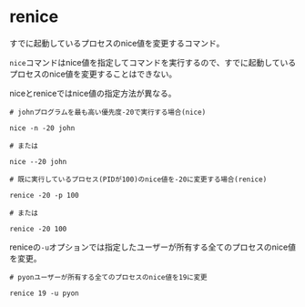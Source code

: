 # renice

すでに起動しているプロセスのnice値を変更するコマンド。

`nice`コマンドはnice値を指定してコマンドを実行するので、すでに起動しているプロセスのnice値を変更することはできない。

niceとreniceではnice値の指定方法が異なる。

```
# johnプログラムを最も高い優先度-20で実行する場合(nice)

nice -n -20 john

# または

nice --20 john

# 既に実行しているプロセス(PIDが100)のnice値を-20に変更する場合(renice)

renice -20 -p 100

# または

renice -20 100
```

reniceの`-u`オプションでは指定したユーザーが所有する全てのプロセスのnice値を変更。

```
# pyonユーザーが所有する全てのプロセスのnice値を19に変更

renice 19 -u pyon
```

